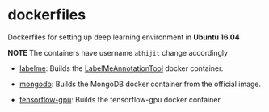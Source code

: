 # dockerfiles
Dockerfiles for setting up deep learning environment in **Ubuntu 16.04**

**NOTE** The containers have username `abhijit` change accordingly

* [labelme](./labelme): Builds the [LabelMeAnnotationTool](https://github.com/CSAILVision/LabelMeAnnotationTool) docker container.

* [mongodb](./mongodb): Builds the MongoDB docker container from the official image.

* [tensorflow-gpu](./tensorflow-gpu): Builds the tensorflow-gpu docker container.
